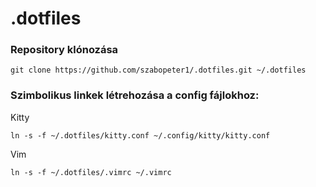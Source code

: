 # .dotfiles

### Repository klónozása

	git clone https://github.com/szabopeter1/.dotfiles.git ~/.dotfiles
	

### Szimbolikus linkek létrehozása a config fájlokhoz:

Kitty

	ln -s -f ~/.dotfiles/kitty.conf ~/.config/kitty/kitty.conf
Vim

	ln -s -f ~/.dotfiles/.vimrc ~/.vimrc
